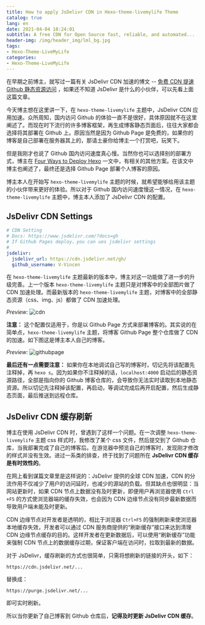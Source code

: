 ```yaml
---
title: How to apply JsDelivr CDN in Hexo-theme-livemylife Theme
catalog: true
lang: en
date: 2021-04-04 18:24:01
subtitle: A free CDN for Open Source fast, reliable, and automated...
header-img: /img/header_img/lml_bg.jpg
tags:
- Hexo-Theme-LiveMyLife
categories:
- Hexo-Theme-LiveMyLife
---
```


在早期之前博主，就写过一篇有关 JsDelivr CDN 加速的博文 -- [免费 CDN 提速 Github 静态资源访问](https://v-vincen.github.io/en/Github-%E5%8A%A0%E9%80%9F%E4%BC%98%E5%8C%96/) ，如果还不知道 JsDelivr 是什么的小伙伴，可以先看上面这篇文章。

今天博主想在这里讲一下，在 `hexo-theme-livemylife` 主题中，JsDelivr CDN 应用加速。众所周知，国内访问 Github 的体验一直不是很好，具体原因就不在这里阐述了。而现在时下流行的许多博客框架，再生成博客静态页面后，往往大家都会选择将其部署在 Github 上。原因当然是因为 Github Page 是免费的，如果你的博客是自己部署在服务器其上的，那请土豪你给博主一个打赏吧，玩笑下。

但是我刚才也说了 Github 国内访问速度真心慢。当然你也可以选择别的部署方式，博主在 [Four Ways to Deploy Hexo](https://v-vincen.github.io/en/Four-Ways-to-Deploy-Hexo/) 一文中，有相关的其他方案。在该文中博主也阐述了，最终还是选择 Github Page 部署个人博客的原因。

博主本人在开始写 `hexo-theme-livemylife` 主题的时候，就希望能够给用该主题的小伙伴带来更好的体验。所以对于 Github 国内访问速度慢这一情况，在 `hexo-theme-livemylife` 主题中，博主本人添加了 JsDelivr CDN 的配置。

## JsDelivr CDN Settings
```yml
# CDN Setting
# Docs: https://www.jsdelivr.com/?docs=gh
# If Github Pages deploy，you can ues jsdelivr settings
#
jsdelivr:
  jsdelivr_url: https://cdn.jsdelivr.net/gh/
  github_username: V-Vincen
```
在 `hexo-theme-livemylife` 主题最新的版本中，博主对这一功能做了进一步的升级完善。上一个版本 `hexo-theme-livemylife` 主题只是对博客中的全部图片做了 CDN 加速处理。而最新版本的 `hexo-theme-livemylife` 主题，对博客中的全部静态资源（css、img、js）都做了 CDN 加速处理。

*Preview:*
![cdn](cdn.png)

**注意：** 这个配置仅适用于，你是以 Github Page 方式来部署博客的。其实说的在简单点，`hexo-theme-livemylife` 主题，将博客 Github Page 整个仓库做了 CDN 的加速。如下图这是博主本人自己的博客。

*Preview:*
![githubpage](githubpage.png)

**最后还有一点需要注意：** 如果你在本地调试自己写的博客时，切记先将该配置先注释掉，再 `hexo s`。因为如果你不注释掉的话，`localhost:4000` 启动后的静态资源路径，全部是指向你的 Github 博客仓库的，会导致你无法实时读取到本地静态资源。所以切记先注释掉该配置，再启动，等调试完成后再开启配置，然后生成静态页面，最后推送到远程仓库。

## JsDelivr CDN 缓存刷新
博主在使用 JsDelivr CDN 时，曾遇到了这样一个问题。在一次调整 `hexo-theme-livemylife` 主题 css 样式时，我修改了某个 css 文件，然后提交到了 Github 仓库，当我部署完成了自己的博客后。在游览器中预览自己的博客时，发现刚才修改的样式并没有生效。进过一系类的排查，终于找到了问题所在 **JsDelivr CDN 缓存是有时效性的**。

在网上看到谋篇文章里是这样说的：JsDelivr 提供的全球 CDN 加速，CDN 的分流作用不仅减少了用户的访问延时，也减少的源站的负载。但其缺点也很明显：当网站更新时，如果 CDN 节点上数据没有及时更新，即便用户再浏览器使用 `Ctrl +F5` 的方式使浏览器端的缓存失效，也会因为 CDN 边缘节点没有同步最新数据而导致用户端未能及时更新。

CDN 边缘节点对开发者是透明的，相比于浏览器 `Ctrl+F5` 的强制刷新来使浏览器本地缓存失效，开发者可以通过 CDN 服务商提供的“刷新缓存”接口来达到清理 CDN 边缘节点缓存的目的。这样开发者在更新数据后，可以使用“刷新缓存”功能来强制 CDN 节点上的数据缓存过期，保证客户端在访问时，拉取到最新的数据。

对于 JsDelivr，缓存刷新的方式也很简单，只需将想刷新的链接的开头，如下：
```
https://cdn.jsdelivr.net/...
```
替换成：
```
https://purge.jsdelivr.net/...
```
即可实时刷新。

所以当你更新了自己博客到 Github 仓库后，**记得及时更新 JsDelivr CDN 缓存**。